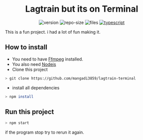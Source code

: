 
<div align="center">

# Lagtrain but its on Terminal

![version](https://img.shields.io/github/package-json/v/mangadi3859/lagtrain-terminal?logo=json&logoColor=blue&style=flat-square)
![repo-size](https://img.shields.io/github/repo-size/mangadi3859/lagtrain-terminal?color=yellow&logo=square&logoColor=yellow&style=flat-square)
![files](https://img.shields.io/github/directory-file-count/mangadi3859/lagtrain-terminal?color=yellow&label=Files&logo=files&logoColor=yellow&style=flat-square)
[![typescript](https://img.shields.io/github/package-json/dependency-version/mangadi3859/lagtrain-terminal/dev/typescript?logo=typescript&style=flat-square)](https://www.npmjs.com/package/typescript)



</div>


This is a fun project. i had a lot of fun making it.

## How to install
- You need to have [Ffmpeg](https://ffmpeg.org) installed.
- You also need [Nodejs](https://nodejs.org)
- Clone this project
```bash
> git clone https://github.com/mangadi3859/lagtrain-terminal
```

- install all dependencies
```bash
> npm install
```

## Run this project
```bash
> npm start
```

if the program stop try to rerun it again.